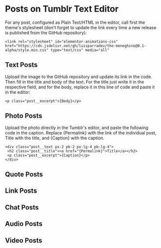 # Posts on Tumblr Text Editor

For any post, configured as Plain Text/HTML in the editor, call first the theme's stylesheet (don't forget to update the link every time a new release is published from the GitHub repository):

~~~
<link rel="stylesheet" id="elementor-animations-css" href="https://cdn.jsdelivr.net/gh/luisparradev/the-meneghino@0.1-alpha/style.min.css" type="text/css" media="all"
~~~

## Text Posts

Upload the image to the GitHub repository and update its link in the code. Then fill in the title and body of the text. For the title just write it in the respective field, and for the body, replace it in this line of code and paste it in the editor:

~~~
<p class="post__excerpt">{Body}</p>
~~~

## Photo Posts

Upload the photo directly in the Tumblr's editor, and paste the following code in the caption. Replace {Permalink} with the link of the individual post, Title with the title, and {Caption} with the caption.

~~~
<div class="post__text px-2 pb-2 px-lg-4 pb-lg-4">
 <h2 class="post__title"><a href="{Permalink}">Title</a></h2>
 <p class="post__excerpt">{Caption}</p>
</div>
~~~

## Quote Posts



## Link Posts



## Chat Posts



## Audio Posts



## Video Posts
